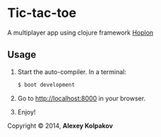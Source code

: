 # Tic-tac-toe

A multiplayer app using clojure framework [Hoplon][1]

## Usage

1. Start the auto-compiler. In a terminal:

    ```bash
    $ boot development
    ```

2. Go to [http://localhost:8000][2] in your browser.

3. Enjoy!

Copyright © 2014, **Alexey Kolpakov**

[1]: http://hoplon.io/
[2]: http://localhost:8000
